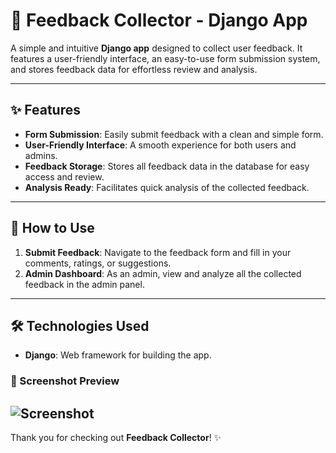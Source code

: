 # 🌟 Feedback Collector - Django App

A simple and intuitive **Django app** designed to collect user feedback. It features a user-friendly interface, an easy-to-use form submission system, and stores feedback data for effortless review and analysis.

---

## ✨ Features

- **Form Submission**: Easily submit feedback with a clean and simple form.
- **User-Friendly Interface**: A smooth experience for both users and admins.
- **Feedback Storage**: Stores all feedback data in the database for easy access and review.
- **Analysis Ready**: Facilitates quick analysis of the collected feedback.

---
## 📝 How to Use

1. **Submit Feedback**: Navigate to the feedback form and fill in your comments, ratings, or suggestions.
2. **Admin Dashboard**: As an admin, view and analyze all the collected feedback in the admin panel.
---
## 🛠️ Technologies Used
- **Django**: Web framework for building the app.

### 🎨 Screenshot Preview
![Screenshot](path_to_screenshot.png)
---

Thank you for checking out **Feedback Collector**! ✨
